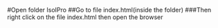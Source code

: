 #Open folder IsoIPro
##Go to file index.html(inside the folder)
###Then right click on the file index.html then open the browser
